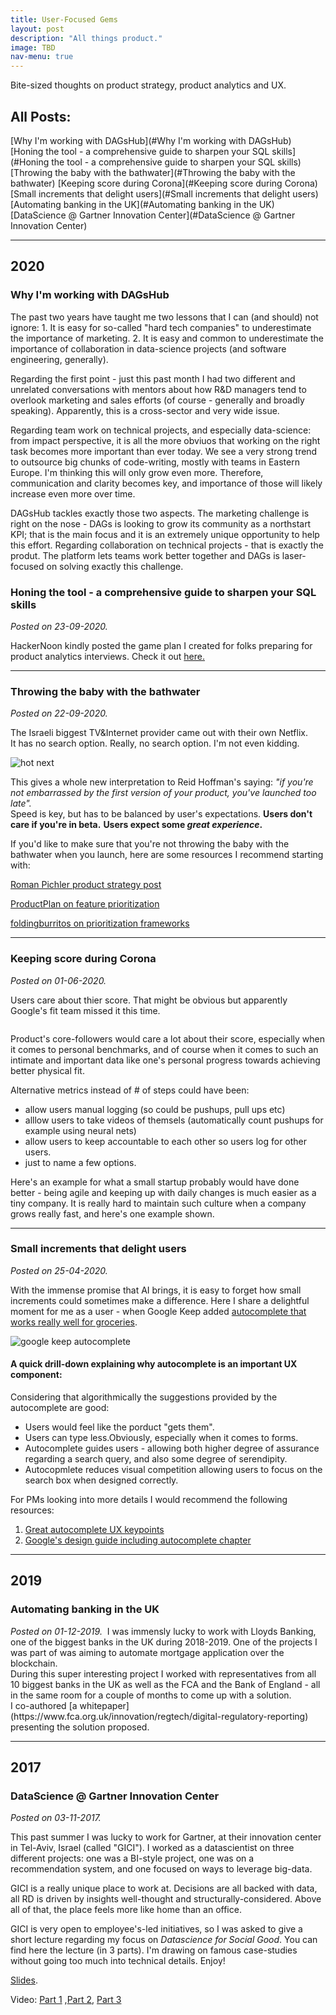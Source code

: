 ```yaml
---
title: User-Focused Gems
layout: post
description: "All things product."
image: TBD
nav-menu: true
---
```


Bite-sized thoughts on product strategy, product analytics and UX.

<h2>All Posts:</h2>
[Why I'm working with DAGsHub](#Why I'm working with DAGsHub)  
[Honing the tool - a comprehensive guide to sharpen your SQL skills](#Honing the tool - a comprehensive guide to sharpen your SQL skills)  
[Throwing the baby with the bathwater](#Throwing the baby with the bathwater)  
[Keeping score during Corona](#Keeping score during Corona)  
[Small increments that delight users](#Small increments that delight users)  
[Automating banking in the UK](#Automating banking in the UK)  
[DataScience @ Gartner Innovation Center](#DataScience @ Gartner Innovation Center)

---

<h2>2020</h2>

<h3>Why I'm working with DAGsHub</h3>  
The past two years have taught me two lessons that I can (and should) not ignore:
1. It is easy for so-called "hard tech companies" to underestimate the importance of marketing.  
2. It is easy and common to underestimate the importance of collaboration in data-science projects (and software engineering, generally).

Regarding the first point - just this past month I had two different and unrelated conversations with mentors about how R&D managers tend to overlook marketing and sales efforts (of course - generally and broadly speaking). Apparently, this is a cross-sector and very wide issue.

Regarding team work on technical projects, and especially data-science: from impact perspective, it is all the more obviuos that working on the right task becomes more important than ever today. We see a very strong trend to outsource big chunks of code-writing, mostly with teams in Eastern Europe. I'm thinking this will only grow even more. Therefore, communication and clarity becomes key, and importance of those will likely increase even more over time.

DAGsHub tackles exactly those two aspects. The marketing challenge is right on the nose - DAGs is looking to grow its community as a northstart KPI; that is the main focus and it is an extremely unique opportunity to help this effort.
Regarding collaboration on technical projects  - that is exactly the produt. The platform lets teams work better together and DAGs is laser-focused on solving exactly this challenge.


<h3 id = "sql">Honing the tool - a comprehensive guide to sharpen your SQL skills</h3>
<i>Posted on 23-09-2020.</i>

HackerNoon kindly posted the game plan I created for folks preparing for product analytics interviews.
Check it out [here.](https://hackernoon.com/an-essential-plan-to-get-your-sql-knowledge-ready-for-interviews-xc3a3te0)

---

<h3>Throwing the baby with the bathwater</h3>
<i>Posted on 22-09-2020.</i>

The Israeli biggest TV&Internet provider came out with their own Netflix.<br>
It has no search option. Really, no search option. I'm not even kidding.

<img src="{% link /assets/images/hotNetflixFake.jpeg %}" alt="hot next" style="max-width:50%;">

This gives a whole new interpretation to Reid Hoffman's saying:
_"if you're not embarrassed by the first version of your product, you've launched too late"._<br>
Speed is key, but has to be balanced by user's expectations.
**Users don't care if you're in beta.**
**Users expect some _great experience_.**

If you'd like to make sure that you're not throwing the baby with the bathwater when you launch, here are some resources I recommend starting with:

[Roman Pichler product strategy post](https://romanpichler.com/blog/10-tips-creating-agile-product-roadmap/)

[ProductPlan on feature prioritization](https://productplan.com/strategies-prioritize-product-features/)

[foldingburritos on prioritization frameworks](https://foldingburritos.com/product-prioritization-techniques/)

---

<h3>Keeping score during Corona</h3>
<i>Posted on 01-06-2020.</i>

Users care about thier score. That might be obvious but apparently Google's fit team missed it this time.

<span class="image right imagerightblog">
<img src="{% link /assets/images/2020-04-25_google_fit_corona.jpg %}" alt="">
</span>

Product's core-followers would care a lot about their score, especially when it comes to personal benchmarks, and of course when it comes to such an intimate and important data like one's personal progress towards achieving better physical fit.

Alternative metrics instead of # of steps could have been:

- allow users manual logging (so could be pushups, pull ups etc)
- alllow users to take videos of themsels (automatically count pushups for example using neural nets)
- allow users to keep accountable to each other so users log for other users.
- just to name a few options.

Here's an example for what a small startup probably would have done better - being agile and keeping up with daily changes is much easier as a tiny company. It is really hard to maintain such culture when a company grows really fast, and here's one example shown.

---

<h3>Small increments that delight users</h3>
<i>Posted on 25-04-2020.</i>

With the immense promise that AI brings, it is easy to forget how small increments could sometimes make a difference. Here I share a delightful moment for me as a user - when Google Keep added [autocomplete that works really well for groceries](https://www.forbes.com/sites/anthonykarcz/2016/06/02/google-keep-auto-complete/#343cddcf72a5).

<img src="{% link /assets/images/2020-04-25google_keep.png %}" alt="google keep autocomplete" style="max-width:50%;">

<h4>A quick drill-down explaining why autocomplete is an important UX component:</h4>
Considering that algorithmically the suggestions provided by the autocomplete are good:

- Users would feel like the porduct "gets them".
- Users can type less.Obviously, especially when it comes to forms.
- Autocomplete guides users - allowing both higher degree of assurance regarding a search query, and also some degree of serendipity.
- Autocopmlete reduces visual competition allowing users to focus on the search box when designed correctly.

For PMs looking into more details I would recommend the following resources:

1. [Great autocomplete UX keypoints](https://baymard.com/blog/autocomplete-design)
2. [Google's design guide including autocomplete chapter](https://services.google.com/fh/files/events/pdf_auto_healthcare_playbook.pdf)

---

<h2>2019 </h2>
<h3>Automating banking in the UK</h3>
<i>Posted on 01-12-2019.</i>

<span class="image right">
<img src="{% link /assets/images/lloyds.png %}" alt="">
</span>
I was immensly lucky to work with Lloyds Banking, one of the biggest banks in the UK during 2018-2019. One of the projects I was part of was aiming to automate mortgage application over the blockchain. 
<br>  
During this super interesting project I worked with representatives from all 10 biggest banks in the UK as well as the FCA and the Bank of England - all in the same room for a couple of months to come up with a solution.
<br>  
I co-authored [a whitepaper](https://www.fca.org.uk/innovation/regtech/digital-regulatory-reporting) presenting the solution proposed.
<br>

---

<h2>2017 </h2>
<h3>DataScience @ Gartner Innovation Center</h3>
<i>Posted on 03-11-2017.</i>

This past summer I was lucky to work for Gartner, at their innovation center in Tel-Aviv, Israel (called "GICI"). I worked as a datascientist on three different projects: one was a BI-style project, one was on a recommendation system, and one focused on ways to leverage big-data.

GICI is a really unique place to work at. Decisions are all backed with data, all RD is driven by insights well-thought and structurally-considered. Above all of that, the place feels more like home than an office.

GICI is very open to employee's-led initiatives, so I was asked to give a short lecture regarding my focus on *Datascience for Social Good*.
You can find here the lecture (in 3 parts). I'm drawing on famous case-studies without going too much into technical details. Enjoy!

[Slides](https://prezi.com/view/nYhNk9VbloI4GQgxNpnY/).

Video: [Part 1](https://youtu.be/Lz43xL5Zy9I) ,[Part 2](https://youtu.be/XAizq4fZNwc), [Part 3](https://youtu.be/hjvTLD9zV6g)
